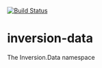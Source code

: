 [![Build Status](https://travis-ci.org/inversion-org/inversion-data.svg)](https://travis-ci.org/inversion-org/inversion-data)

# inversion-data
The Inversion.Data namespace
